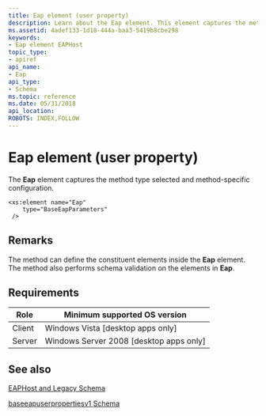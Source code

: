 ```yaml
---
title: Eap element (user property)
description: Learn about the Eap element. This element captures the method type selected and method-specific configuration.
ms.assetid: 4adef133-1d18-444a-baa3-5419b8cbe298
keywords:
- Eap element EAPHost
topic_type:
- apiref
api_name:
- Eap
api_type:
- Schema
ms.topic: reference
ms.date: 05/31/2018
api_location: 
ROBOTS: INDEX,FOLLOW
---
```


# Eap element (user property)

The **Eap** element captures the method type selected and method-specific configuration.

``` syntax
<xs:element name="Eap"
    type="BaseEapParameters"
 />
```

## Remarks

The method can define the constituent elements inside the **Eap** element. The method also performs schema validation on the elements in **Eap**.

## Requirements



| Role | Minimum supported OS version |
|------|------------------------------|
| Client<br/> | Windows Vista \[desktop apps only\]<br/>       |
| Server<br/> | Windows Server 2008 \[desktop apps only\]<br/> |



## See also

<dl> <dt>

[EAPHost and Legacy Schema](eaphost-schemas.md)
</dt> <dt>

[baseeapuserpropertiesv1 Schema](baseeapuserpropertiesv1schema-schema.md)
</dt> </dl>

 

 





